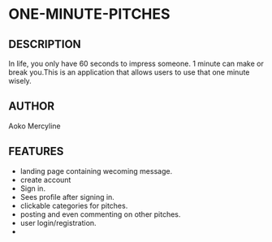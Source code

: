 # ONE-MINUTE-PITCHES


## DESCRIPTION

In life, you only have 60 seconds to impress someone. 1 minute can make or break you.This is an application that allows users to use that one minute wisely.


## AUTHOR

Aoko Mercyline

## FEATURES

* landing page containing wecoming message.
* create account
* Sign in.
* Sees profile after signing in.
* clickable categories for pitches.
* posting and even commenting on other pitches.
* user login/registration. 
* 

